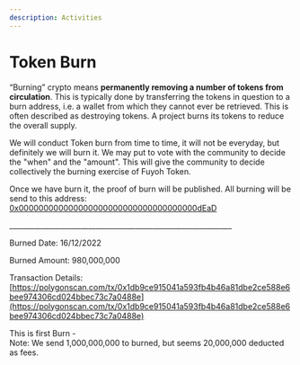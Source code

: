 ```yaml
---
description: Activities
---
```


# Token Burn

“Burning” crypto means **permanently removing a number of tokens from circulation**. This is typically done by transferring the tokens in question to a burn address, i.e. a wallet from which they cannot ever be retrieved. This is often described as destroying tokens. A project burns its tokens to reduce the overall supply.

We will conduct Token burn from time to time, it will not be everyday, but definitely we will burn it. We may put to vote with the community to decide the "when" and the "amount". This will give the community to decide collectively the burning exercise of Fuyoh Token.

Once we have burn it, the proof of burn will be published. All burning will be send to this address: [0x000000000000000000000000000000000000dEaD](https://bscscan.com/address/0x000000000000000000000000000000000000dead)&#x20;

\_\_\_\_\_\_\_\_\_\_\_\_\_\_\_\_\_\_\_\_\_\_\_\_\_\_\_\_\_\_\_\_\_\_\_\_\_\_\_\_\_\_\_\_\_\_\_\_\_\_\_\_\_\_\_\_\_\_\_\_\_\_

Burned Date: 16/12/2022

Burned Amount: 980,000,000

Transaction Details: [https://polygonscan.com/tx/0x1db9ce915041a593fb4b46a81dbe2ce588e6bee974306cd024bbec73c7a0488e](https://polygonscan.com/tx/0x1db9ce915041a593fb4b46a81dbe2ce588e6bee974306cd024bbec73c7a0488e)

This is first Burn - \
Note: We send 1,000,000,000 to burned, but seems 20,000,000 deducted as fees.

